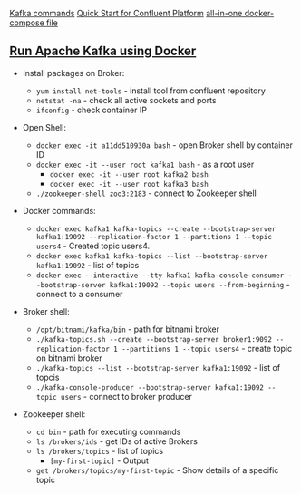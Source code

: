 [Kafka commands](https://medium.com/@TimvanBaarsen/apache-kafka-cli-commands-cheat-sheet-a6f06eac01b#e260)
[Quick Start for Confluent Platform](https://docs.confluent.io/platform/current/platform-quickstart.html#ce-docker-quickstart)
[all-in-one docker-compose file](https://github.com/confluentinc/cp-all-in-one/blob/6.1.1-post/cp-all-in-one/docker-compose.yml)


## [Run Apache Kafka using Docker](https://www.youtube.com/watch?v=8ZTTcAWMIAE)
* Install packages on Broker:
  * `yum install net-tools` - install tool from confluent repository
  * `netstat -na` - check all active sockets and ports
  * `ifconfig` - check container IP


* Open Shell:
  * `docker exec -it a11dd510930a bash` - open Broker shell by container ID
  * `docker exec -it --user root kafka1 bash` - as a root user 
    * `docker exec -it --user root kafka2 bash`
    * `docker exec -it --user root kafka3 bash`
  * `./zookeeper-shell zoo3:2183` - connect to Zookeeper shell


* Docker commands:
  * `docker exec kafka1 kafka-topics --create --bootstrap-server kafka1:19092 --replication-factor 1 --partitions 1 --topic users4` - Created topic users4.
  * `docker exec kafka1 kafka-topics --list --bootstrap-server kafka1:19092` - list of topics
  * `docker exec --interactive --tty kafka1 kafka-console-consumer --bootstrap-server kafka1:19092 --topic users --from-beginning` - connect to a consumer


* Broker shell:
  * `/opt/bitnami/kafka/bin` - path for bitnami broker
  * `./kafka-topics.sh --create --bootstrap-server broker1:9092 --replication-factor 1 --partitions 1 --topic users4` - create topic on bitnami broker
  * `./kafka-topics --list --bootstrap-server kafka1:19092` - list of topcis
  * `./kafka-console-producer --bootstrap-server kafka1:19092 --topic users` - connect to broker producer


* Zookeeper shell:
  * `cd bin` - path for executing commands
  * `ls /brokers/ids` - get IDs of active Brokers
  * `ls /brokers/topics` - list of topics
    * `[my-first-topic]` - Output
  * `get /brokers/topics/my-first-topic` - Show details of a specific topic